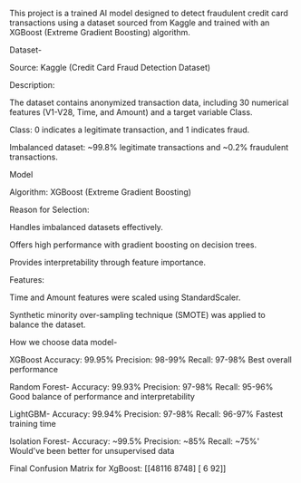 This project is a trained AI model designed to detect fraudulent credit card transactions using a dataset sourced from Kaggle and trained with an XGBoost (Extreme Gradient Boosting) algorithm.

Dataset-

Source: Kaggle (Credit Card Fraud Detection Dataset)

Description:

The dataset contains anonymized transaction data, including 30 numerical features (V1-V28, Time, and Amount) and a target variable Class.

Class: 0 indicates a legitimate transaction, and 1 indicates fraud.

Imbalanced dataset: ~99.8% legitimate transactions and ~0.2% fraudulent transactions.

Model

Algorithm: XGBoost (Extreme Gradient Boosting)

Reason for Selection:

Handles imbalanced datasets effectively.

Offers high performance with gradient boosting on decision trees.

Provides interpretability through feature importance.

Features:

Time and Amount features were scaled using StandardScaler.

Synthetic minority over-sampling technique (SMOTE) was applied to balance the dataset.

How we choose data model-

XGBoost
Accuracy: 99.95%
Precision: 98-99%
Recall: 97-98%
Best overall performance

Random Forest-
Accuracy: 99.93%
Precision: 97-98%
Recall: 95-96%
Good balance of performance and interpretability

LightGBM-
Accuracy: 99.94%
Precision: 97-98%
Recall: 96-97%
Fastest training time

Isolation Forest-
Accuracy: ~99.5%
Precision: ~85%
Recall: ~75%'
Would've been better for unsupervised data

Final Confusion Matrix for XgBoost:
[[48116  8748]
 [    6    92]]
